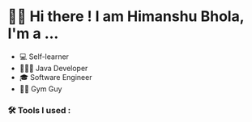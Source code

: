 <h1>👋🏻 Hi there ! I am Himanshu Bhola, I'm a ...</h1>
<ul>
  <li>💻 Self-learner</li>
  <li>👨🏻‍💻 Java Developer</li>
  <li>🎓 Software Engineer</li>
  <li>💪🏻 Gym Guy</li> 
</ul>


<h3>🛠 Tools I used :<h3>
  



